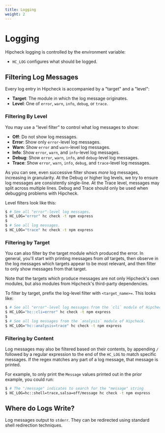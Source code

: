 ```yaml
---
title: Logging
weight: 2
---
```


# Logging

Hipcheck logging is controlled by the environment variable:

* `HC_LOG` configures what should be logged.

## Filtering Log Messages

Every log entry in Hipcheck is accompanied by a "target" and a "level":

* __Target__: The module in which the log message originates.
* __Level__: One of `error`,  `warn`, `info`, `debug`, or `trace`.

### Filtering By Level

You may use a "level filter" to control what log messages to show:

- __Off__: Do not show log messages.
- __Error__: Show only `error`-level log messages.
- __Warn__: Show `error` and `warn`-level log messages.
- __Info__: Show `error`, `warn`, and `info`-level log messages.
- __Debug__: Show `error`, `warn`, `info`, and `debug`-level log messages.
- __Trace__: Show `error`, `warn`, `info`, `debug`, and `trace`-level log messages.

As you can see, even successive filter shows _more_ log messages, increasing
in granularity. At the Debug or higher log levels, we try to ensure log
messages are consistently single-line. At the Trace level, messages may split
across multiple lines. Debug and Trace should only be used when debugging problems
with Hipcheck.

Level filters look like this:

```sh
$ # See all "error"-level log messages.
$ HC_LOG="error" hc check -t npm express
$
$ # See all log messages.
$ HC_LOG="trace" hc check -t npm express
```

### Filtering by Target

You can also filter by the target module which produced the error. In general,
you'll start with printing messages from _all_ targets, then observe in the log
messages which targets appear to be most relevant, and then filter to only show
messages from that target.

Note that the targets which produce messages are not only Hipcheck's own modules,
but also modules from Hipcheck's third-party dependencies.

To filter by target, prefix the log-level filter with `<target_name>=`. This
looks like:

```sh
$ # See all "error"-level log messages from the `cli` module of Hipcheck.
$ HC_LOG="hc::cli=error" hc check -t npm express
$
$ # See all log messages from the `analysis` module of Hipcheck.
$ HC_LOG="hc::analysis=trace" hc check -t npm express
```

### Filtering by Content

Log messages may also be filtered based on their contents, by appending `/` followed by
a regular expression to the end of the `HC_LOG` to match specific messages. If the
regex matches any part of a log message, that message is printed.

For example, to only print the `Message` values printed out in the prior example, you
could run:

```sh
$ # The "/message" indicates to search for the "message" string
$ HC_LOG=hc::shell=trace,salsa=off/message hc check -t npm express
```

## Where do Logs Write?

Log messages output to `stderr`. They can be redirected using standard shell redirection
techniques.
